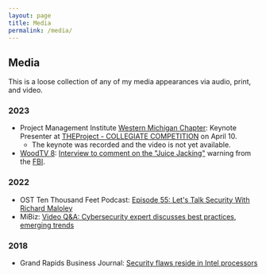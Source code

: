 ```yaml
---
layout: page
title: Media
permalink: /media/
---
```

## Media

This is a loose collection of any of my media appearances via audio, print, and video. 

### 2023

- Project Management Institute [Western Michigan Chapter](https://wmpmi.org/): Keynote Presenter at [THEProject - COLLEGIATE COMPETITION](https://wmpmi.org/the-project-collegiate-competition) on April 10.
  - The keynote was recorded and the video is not yet available.
- [WoodTV 8](https://www.woodtv.com/): [Interview to comment on the "Juice Jacking"](https://www.woodtv.com/news/kent-county/juice-jacking-dont-use-charging-stations-at-airports-fbi-warns/) warning from the [FBI](https://www.fbi.gov/contact-us/field-offices/portland/news/press-releases/oregon-fbi-tech-tuesday-building-a-digital-defense-against-juice-jacking).

### 2022

- OST Ten Thousand Feet Podcast: [Episode 55: Let's Talk Security With Richard Maloley](https://www.ostusa.com/podcast/episode-55-lets-talk-security-with-richard-maloley/)
- MiBiz: [Video Q&A: Cybersecurity expert discusses best practices, emerging trends
](https://mibiz.com/sections/small-business/q-a-cybersecurity-expert-discusses-best-practices-emerging-trends)

### 2018

- Grand Rapids Business Journal: [Security flaws reside in Intel processors](https://grbj.com/news/security-flaws-reside-in-intel-processors/)
